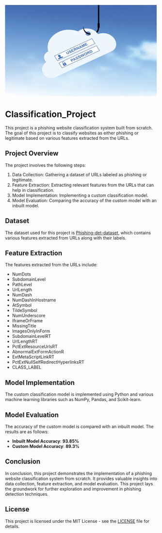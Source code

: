 <img src = 'phishing.jpg' height = '300' width = '500'>

# Classification_Project

This project is a phishing website classification system built from scratch. The goal of this project is to classify websites as either phishing or legitimate based on various features extracted from the URLs.

## Project Overview

The project involves the following steps:
1. Data Collection: Gathering a dataset of URLs labeled as phishing or legitimate.
2. Feature Extraction: Extracting relevant features from the URLs that can help in classification.
3. Model Implementation: Implementing a custom classification model.
4. Model Evaluation: Comparing the accuracy of the custom model with an inbuilt model.

## Dataset

The dataset used for this project is <a href = 'Phishing-det-dataset.csv'> Phishing-det-dataset</a>, which contains various features extracted from URLs along with their labels.

## Feature Extraction

The features extracted from the URLs include:
- NumDots
- SubdomainLevel
- PathLevel
- UrlLength
- NumDash
- NumDashInHostname
- AtSymbol
- TildeSymbol
- NumUnderscore
- IframeOrFrame
- MissingTitle
- ImagesOnlyInForm
- SubdomainLevelRT
- UrlLengthRT
- PctExtResourceUrlsRT
- AbnormalExtFormActionR
- ExtMetaScriptLinkRT
- PctExtNullSelfRedirectHyperlinksRT
- CLASS_LABEL

## Model Implementation

The custom classification model is implemented using Python and various machine learning libraries such as NumPy, Pandas, and Scikit-learn.

## Model Evaluation

The accuracy of the custom model is compared with an inbuilt model. The results are as follows:

- **Inbuilt Model Accuracy**: **93.85%**
- **Custom Model Accuracy**: **89.3%**

## Conclusion

In conclusion, this project demonstrates the implementation of a phishing website classification system from scratch. It provides valuable insights into data collection, feature extraction, and model evaluation. This project lays the groundwork for further exploration and improvement in phishing detection techniques.


## License

This project is licensed under the MIT License - see the [LICENSE](LICENSE) file for details.
